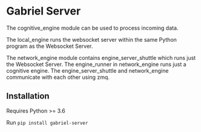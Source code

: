 # Gabriel Server

The cognitive_engine module can be used to process incoming data.

The local_engine runs the websocket server within the same Python program as the
Websocket Server.

The network_engine module contains engine_server_shuttle which runs just the
Websocket Server. The engine_runner in network_engine runs just a cognitive
engine. The engine_server_shuttle and network_engine communicate with each other
using zmq.

## Installation
Requires Python >= 3.6 

Run `pip install gabriel-server`
